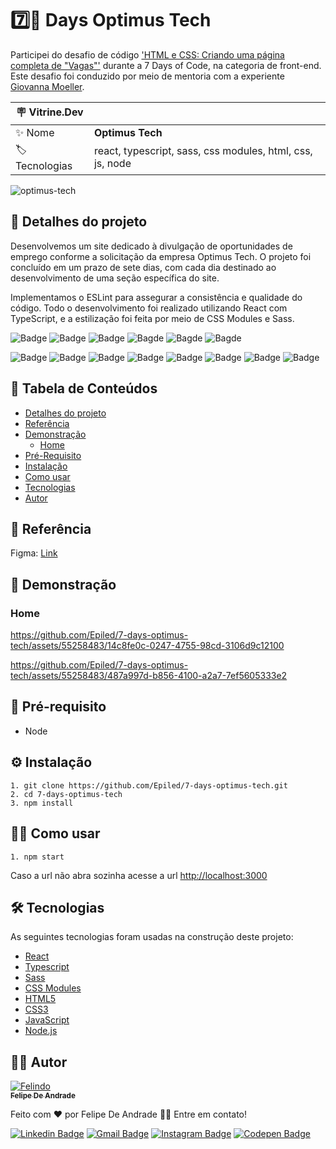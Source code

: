# 7️⃣📄 Days Optimus Tech

Participei do desafio de código <a href="https://7daysofcode.io/matricula/html-css">'HTML e CSS: Criando uma página completa de "Vagas"'</a> durante a 7 Days of Code, na categoria de front-end. Este desafio foi conduzido por meio de mentoria com a experiente <a href="https://www.linkedin.com/in/giovannamoeller/">Giovanna Moeller</a>.

| :placard: Vitrine.Dev |     |
| -------------  | --- |
| :sparkles: Nome        | **Optimus Tech**
| :label: Tecnologias | react, typescript, sass, css modules, html, css, js, node

<!-- Inserir imagem com a #vitrinedev ao final do link -->
![optimus-tech](https://github.com/Epiled/7-days-optimus-tech/assets/55258483/afc823f8-3c22-4d75-8540-abac28d99fcc#vitrinedev)

<h2 id="detalhes-do-projeto"> 📃 Detalhes do projeto </h2>

Desenvolvemos um site dedicado à divulgação de oportunidades de emprego conforme a solicitação da empresa Optimus Tech. O projeto foi concluído em um prazo de sete dias, com cada dia destinado ao desenvolvimento de uma seção específica do site.

Implementamos o ESLint para assegurar a consistência e qualidade do código. Todo o desenvolvimento foi realizado utilizando React com TypeScript, e a estilização foi feita por meio de CSS Modules e Sass.

![Badge](https://img.shields.io/github/last-commit/Epiled/aluroni-2-router?style=for-the-badge)
![Badge](https://img.shields.io/github/languages/code-size/Epiled/aluroni-2-router?style=for-the-badge)
![Badge](https://img.shields.io/github/languages/count/Epiled/aluroni-2-router?style=for-the-badge)
![Bagde](https://img.shields.io/badge/repo%20status-Beta-cyan?style=for-the-badge)
![Bagde](https://img.shields.io/github/v/release/Epiled/aluroni-2-router?style=for-the-badge)
![Bagde](https://img.shields.io/github/license/Epiled/aluroni-2-router?style=for-the-badge)

![Badge](https://img.shields.io/badge/-React-61DAFB?style=for-the-badge&logo=react&logoColor=black)
![Badge](https://img.shields.io/badge/-Typescript-3178C6?style=for-the-badge&logo=typescript&logoColor=white)
![Badge](https://img.shields.io/badge/-Sass-CC6699?style=for-the-badge&logo=sass&logoColor=white)
![Badge](https://img.shields.io/badge/-CSS%20Modules-000000?style=for-the-badge&logo=cssmodules&logoColor=white)
![Badge](https://img.shields.io/badge/-HTML5-E34F26?style=for-the-badge&logo=html5&logoColor=white)
![Badge](https://img.shields.io/badge/-CSS3-1572B6?style=for-the-badge&logo=css3&logoColor=white)
![Badge](https://img.shields.io/badge/-JS-F7DF1E?style=for-the-badge&logo=javascript&logoColor=black)
![Badge](https://img.shields.io/badge/-Node.js-339933?style=for-the-badge&logo=node.js&logoColor=white)

<h2> 📑 Tabela de Conteúdos </h2>

<!--ts-->
   * [Detalhes do projeto](#detalhes-do-projeto)
   * [Referência](#referencia)
   * [Demonstração](#demonstracao)
     - [Home](#home)
   * [Pré-Requisito](#pre-requisito)
   * [Instalação](#instalacao)
   * [Como usar](#como-usar)
   * [Tecnologias](#tecnologias)
   * [Autor](#autor)
<!--te-->

<h2 id="referencia"> 📌 Referência </h2>

Figma: <a href="https://www.figma.com/file/AsxsdGTpdD7sooRFofJz3z/7daysOfCode-HTML-CSS-(Copy)?type=design&node-id=0%3A1&mode=design&t=xjvjw35LuZu8Dx9d-1">Link</a>

<h2 id="demonstracao"> 👀 Demonstração </h2>

<h3 id="home"> Home </h3>

https://github.com/Epiled/7-days-optimus-tech/assets/55258483/14c8fe0c-0247-4755-98cd-3106d9c12100

https://github.com/Epiled/7-days-optimus-tech/assets/55258483/487a997d-b856-4100-a2a7-7ef5605333e2

<h2 id="pre-requisito"> 🚨 Pré-requisito </h2>
<ul>
  <li>Node</li>
</ul>

<h2 id="instalacao"> ⚙ Instalação </h2>

```
1. git clone https://github.com/Epiled/7-days-optimus-tech.git
2. cd 7-days-optimus-tech
3. npm install
```

<h2 id="como-usar"> 👩‍🏫 Como usar </h2>

```
1. npm start
```

Caso a url não abra sozinha acesse a url [http://localhost:3000](http://localhost:3000)

<h2 id="tecnologias"> 🛠 Tecnologias </h2>

As seguintes tecnologias foram usadas na construção deste projeto:

<ul>
  <li><a href="https://react.dev/" target="_blank">React</a></li>
  <li><a href="https://www.typescriptlang.org/" target="_blank">Typescript</a></li>
  <li><a href="https://sass-lang.com/" target="_blank">Sass</a></li>
  <li><a href="https://www.npmjs.com/package/typescript-plugin-css-modules" target="_blank">CSS Modules</a></li>
  <li><a href="https://www.w3schools.com/html/default.asp" target="_blank">HTML5</a></li>
  <li><a href="https://www.w3schools.com/css/default.asp" target="_blank">CSS3</a></li>
  <li><a href="https://www.w3schools.com/js/default.asp" target="_blank">JavaScript</a></li>
  <li><a href="https://nodejs.org/en" target="_blank">Node.js</a></li>
</ul>

<h2 id="autor"> 👨‍💻 Autor </h2>

<a href="https://github.com/Epiled">

![Felindo](https://user-images.githubusercontent.com/55258483/178338085-2cea8bf2-6d0c-409a-9d0e-23359b7d303e.png)
 <br />
 <sub><b>Felipe De Andrade</b></sub></a>

Feito com ❤️ por Felipe De Andrade 👋🏽 Entre em contato!

[![Linkedin Badge](https://img.shields.io/badge/-Felipe-blue?style=flat-square&logo=Linkedin&logoColor=white&link=https://www.linkedin.com/in/fademendonca/)](https://www.linkedin.com/in/fademendonca/)
[![Gmail Badge](https://img.shields.io/badge/-felipe.deam98@gmail.com-c14438?style=flat-square&logo=Gmail&logoColor=white&link=mailto:felipe.deam98@gmail.com)](mailto:felipe.deam98@gmail.com)
[![Instagram Badge](https://img.shields.io/badge/-Instagram-e4405f?style=flat-square&logo=Instagram&logoColor=white&link=https://www.instagram.com/felipe.deam/)](https://www.instagram.com/felipe.deam/)
[![Codepen Badge](https://img.shields.io/badge/-Codepen-000000?style=flat-square&logo=Codepen&logoColor=white&link=https://codepen.io/epiled)](https://codepen.io/epiled)
